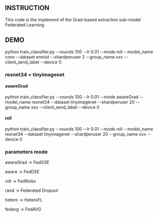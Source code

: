 ## INSTRUCTION
This code is the implement of the Grad-based extraction sub-model Federated Learning.

## DEMO
python train_classifier.py --rounds 100 --lr 0.01 --mode roll --model_name conv --dataset emnist --shardperuser 2 --group_name xxx --client_send_label --device 0

### resnet34 + tinyimagenet
#### awareGrad
python train_classifier.py --rounds 100 --lr 0.01 --mode awareGrad --model_name resnet34 --dataset tinyimagenet --shardperuser 20 --group_name xxx --client_send_label --device 0
#### roll
python train_classifier.py --rounds 100 --lr 0.01 --mode roll --model_name resnet34 --dataset tinyimagenet --shardperuser 20 --group_name xxx --device 0

### parameters mode
awareGrad -> FedGSE

aware -> FedDSE

roll -> FedRolex

rand -> Federated Dropout

hetero -> HeteroFL

fedavg -> FedAVG

